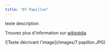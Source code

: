 ```yaml
---
title: "07 Papillon"
---
```

texte description



Trouvez plus d'information sur [wikipédia](https://fr.wikipedia.org/wiki/Wikip%C3%A9dia:Accueil_principal)


![Texte décrivant l'image](/images/7 papillon.JPG)